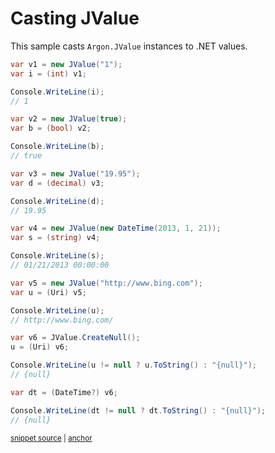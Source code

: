 # Casting JValue

This sample casts `Argon.JValue` instances to .NET values.

<!-- snippet: JValueCast -->
<a id='snippet-jvaluecast'></a>
```cs
var v1 = new JValue("1");
var i = (int) v1;

Console.WriteLine(i);
// 1

var v2 = new JValue(true);
var b = (bool) v2;

Console.WriteLine(b);
// true

var v3 = new JValue("19.95");
var d = (decimal) v3;

Console.WriteLine(d);
// 19.95

var v4 = new JValue(new DateTime(2013, 1, 21));
var s = (string) v4;

Console.WriteLine(s);
// 01/21/2013 00:00:00

var v5 = new JValue("http://www.bing.com");
var u = (Uri) v5;

Console.WriteLine(u);
// http://www.bing.com/

var v6 = JValue.CreateNull();
u = (Uri) v6;

Console.WriteLine(u != null ? u.ToString() : "{null}");
// {null}

var dt = (DateTime?) v6;

Console.WriteLine(dt != null ? dt.ToString() : "{null}");
// {null}
```
<sup><a href='/src/Tests/Documentation/Samples/Linq/JValueCast.cs#L12-L55' title='Snippet source file'>snippet source</a> | <a href='#snippet-jvaluecast' title='Start of snippet'>anchor</a></sup>
<!-- endSnippet -->
